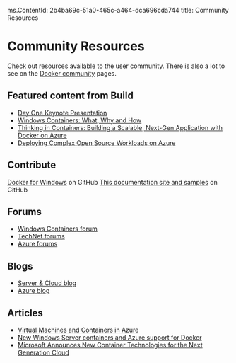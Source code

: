 ms.ContentId: 2b4ba69c-51a0-465c-a464-dca696cda744 
title: Community Resources

# Community Resources 

Check out resources available to the user community. There is also a lot to see on the [Docker community](https://www.docker.com/community/participate/) pages.

## Featured content from Build 

* [Day One Keynote Presentation](http://channel9.msdn.com/Events/Build/2015/KEY01)
* [Windows Containers: What, Why and How](http://channel9.msdn.com/events/Build/2015/2-704)
* [Thinking in Containers: Building a Scalable, Next-Gen Application with Docker on Azure](http://channel9.msdn.com/events/Build/2015/2-683)
* [Deploying Complex Open Source Workloads on Azure](http://channel9.msdn.com/Events/Build/2015/2-732)

## Contribute 

[Docker for Windows](https://github.com/Microsoft/docker) on GitHub
[This documentation site and samples](https://github.com/Microsoft/Virtualization-Documentation) on GitHub

## Forums 

* [Windows Containers forum](https://social.msdn.microsoft.com/Forums/en-US/home?forum=windowscontainers) 
* [TechNet forums](https://social.technet.microsoft.com/Forums/windowsserver/en-US/home "TechNet Forums")
* [Azure forums](http://azure.microsoft.com/en-us/support/forums/)

## Blogs 
* [Server & Cloud blog](http://blogs.technet.com/b/server-cloud/)
* [Azure blog](http://azure.microsoft.com/blog/)

## Articles 
* [Virtual Machines and Containers in Azure](https://azure.microsoft.com/en-us/documentation/articles/virtual-machines-vms-containers/)
* [New Windows Server containers and Azure support for Docker](http://azure.microsoft.com/blog/2014/10/15/new-windows-server-containers-and-azure-support-for-docker/)
* [Microsoft Announces New Container Technologies for the Next Generation Cloud](http://blogs.technet.com/b/server-cloud/archive/2015/04/08/microsoft-announces-new-container-technologies-for-the-next-generation-cloud.aspx)